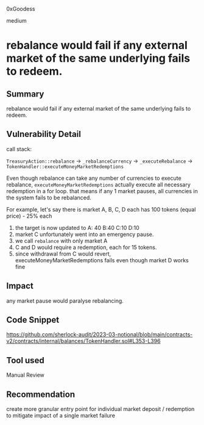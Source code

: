 0xGoodess

medium

# rebalance would fail if any external market of the same underlying fails to redeem.

## Summary
rebalance would fail if any external market of the same underlying fails to redeem.

## Vulnerability Detail
call stack:

`TreasuryAction::rebalance` -> `_rebalanceCurrency` -> `_executeRebalance` -> `TokenHandler::executeMoneyMarketRedemptions`

Even though rebalance can take any number of currencies to execute rebalance, `executeMoneyMarketRedemptions` actually execute all necessary redemption in a for loop. that means if any 1 market pauses, all currencies in the system fails to be rebalanced.

For example, let's say there is market A, B, C, D each has 100 tokens (equal price) - 25% each

1. the target is now updated to A: 40 B:40 C:10 D:10
2. market C unfortunately went into an emergency pause.
3. we call `rebalance` with only market A
4. C and D would require a redemption, each for 15 tokens.
5. since withdrawal from C would revert, executeMoneyMarketRedemptions fails even though market D works fine

## Impact
any market pause would paralyse rebalancing.

## Code Snippet
https://github.com/sherlock-audit/2023-03-notional/blob/main/contracts-v2/contracts/internal/balances/TokenHandler.sol#L353-L396

## Tool used

Manual Review

## Recommendation
create more granular entry point for individual market deposit / redemption to mitigate impact of a single market failure